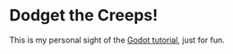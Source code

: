 [first-game]: https://docs.godotengine.org/en/stable/getting_started/step_by_step/your_first_game.html

# Dodget the Creeps!

This is my personal sight of the [Godot tutorial][first-game], just for fun.
